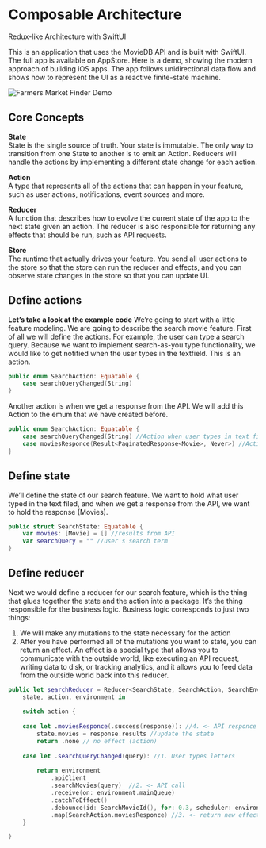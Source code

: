 # Composable Architecture
Redux-like Architecture with SwiftUI

This is an application that uses the MovieDB API and is built with SwiftUI. The full app is available on AppStore. Here is a demo, showing the modern approach of building iOS apps. The app follows unidirectional data flow and shows how to represent the UI as a reactive finite-state machine.

![Farmers Market Finder Demo](movie-preview.gif)

## Core Concepts
**State**  
State is the single source of truth. Your state is immutable. The only way to transition from one State to another is to emit an Action. Reducers will handle the actions by implementing a different state change for each action.

**Action**  
A type that represents all of the actions that can happen in your feature, such as user actions, notifications, event sources and more.

**Reducer**  
A function that describes how to evolve the current state of the app to the next state given an action. The reducer is also responsible for returning any effects that should be run, such as API requests.

**Store**  
The runtime that actually drives your feature. You send all user actions to the store so that the store can run the reducer and effects, and you can observe state changes in the store so that you can update UI.

## Define actions  
**Let’s take a look at the example code**
We’re going to start with a little feature modeling. We are going to describe the search movie feature. First of all we will define the actions. For example, the user can type a search query. Because we want to implement search-as-you type functionality, we would like to get notified when the user types in the textfield. This is an action. 

```Swift
public enum SearchAction: Equatable {
    case searchQueryChanged(String)
}
```
Another action is when we get a response from the API. We will add this Action to the emum that we have created before.
```Swift
public enum SearchAction: Equatable {
    case searchQueryChanged(String) //Action when user types in text field
    case moviesResponce(Result<PaginatedResponse<Movie>, Never>) //Action when we get results from API
}
```

## Define state  
We’ll define the state of our search feature.
We want to hold what user typed in the text filed, and when we get a response from the API, we want to hold the response (Movies).
```Swift
public struct SearchState: Equatable {
    var movies: [Movie] = [] //results from API
    var searchQuery = "" //user's search term
}
```
## Define reducer  
Next we would define a reducer for our search feature, which is the thing that glues together the state and the action into a package. It’s the thing responsible for the business logic. Business logic corresponds to just two things:
1) We will make any mutations to the state necessary for the action
2) After you have performed all of the mutations you want to state, you can return an effect. An effect is a special type that allows you to communicate with the outside world, like executing an API request, writing data to disk, or tracking analytics, and it allows you to feed data from the outside world back into this reducer.

```Swift
public let searchReducer = Reducer<SearchState, SearchAction, SearchEnvironment> {
    state, action, environment in
    
    switch action {
        
    case let .moviesResponce(.success(response)): //4. <- API responce
        state.movies = response.results //update the state
        return .none // no effect (action) 
    
    case let .searchQueryChanged(query): //1. User types letters
        
        return environment
            .apiClient
            .searchMovies(query)  //2. <- API call
            .receive(on: environment.mainQueue)
            .catchToEffect()
            .debounce(id: SearchMovieId(), for: 0.3, scheduler: environment.mainQueue)
            .map(SearchAction.moviesResponce) //3. <- return new effect along with API responce. (action)
    }

}

```
